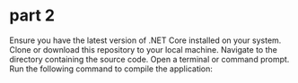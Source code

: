 # part 2
Ensure you have the latest version of .NET Core installed on your system.
Clone or download this repository to your local machine.
Navigate to the directory containing the source code.
Open a terminal or command prompt.
Run the following command to compile the application:
